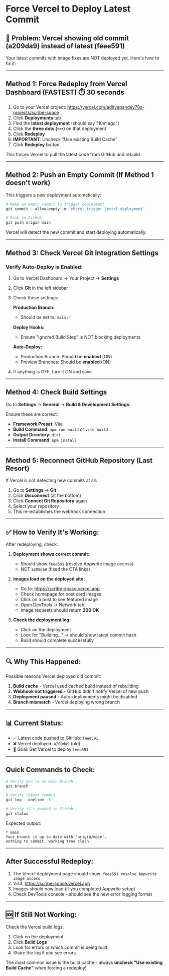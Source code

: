 # Force Vercel to Deploy Latest Commit

## 🚨 Problem: Vercel showing old commit (a209da9) instead of latest (feee591)

Your latest commits with image fixes are NOT deployed yet. Here's how to fix it:

---

## Method 1: Force Redeploy from Vercel Dashboard (FASTEST) ⏱️ 30 seconds

1. Go to your Vercel project: https://vercel.com/adityapandey78s-projects/scribe-space
2. Click **Deployments** tab
3. Find the **latest deployment** (should say "10m ago")
4. Click the **three dots (•••)** on that deployment
5. Click **Redeploy**
6. **IMPORTANT**: Uncheck "Use existing Build Cache" 
7. Click **Redeploy** button

This forces Vercel to pull the latest code from GitHub and rebuild.

---

## Method 2: Push an Empty Commit (If Method 1 doesn't work)

This triggers a new deployment automatically:

```powershell
# Make an empty commit to trigger deployment
git commit --allow-empty -m "chore: trigger Vercel deployment"

# Push to GitHub
git push origin main
```

Vercel will detect the new commit and start deploying automatically.

---

## Method 3: Check Vercel Git Integration Settings

### Verify Auto-Deploy is Enabled:

1. Go to Vercel Dashboard → Your Project → **Settings**
2. Click **Git** in the left sidebar
3. Check these settings:

   **Production Branch:**
   - Should be set to: `main` ✅
   
   **Deploy Hooks:**
   - Ensure "Ignored Build Step" is NOT blocking deployments
   
   **Auto-Deploy:**
   - Production Branch: Should be **enabled** (ON)
   - Preview Branches: Should be **enabled** (ON)

4. If anything is OFF, turn it ON and save

---

## Method 4: Check Build Settings

Go to **Settings** → **General** → **Build & Development Settings**:

Ensure these are correct:
- **Framework Preset**: Vite
- **Build Command**: `npm run build` or `vite build`
- **Output Directory**: `dist`
- **Install Command**: `npm install`

---

## Method 5: Reconnect GitHub Repository (Last Resort)

If Vercel is not detecting new commits at all:

1. Go to **Settings** → **Git**
2. Click **Disconnect** (at the bottom)
3. Click **Connect Git Repository** again
4. Select your repository
5. This re-establishes the webhook connection

---

## ✅ How to Verify It's Working:

After redeploying, check:

1. **Deployment shows correct commit:**
   - Should show `feee591` (resolve Appwrite image access)
   - NOT `a209da9` (fixed the CTA links)

2. **Images load on the deployed site:**
   - Go to: https://scribe-space.vercel.app
   - Check homepage for post card images
   - Click on a post to see featured image
   - Open DevTools → Network tab
   - Image requests should return **200 OK**

3. **Check the deployment log:**
   - Click on the deployment
   - Look for "Building..." → should show latest commit hash
   - Build should complete successfully

---

## 🔍 Why This Happened:

Possible reasons Vercel deployed old commit:
1. **Build cache** - Vercel used cached build instead of rebuilding
2. **Webhook not triggered** - GitHub didn't notify Vercel of new push
3. **Deployment paused** - Auto-deployments might be disabled
4. **Branch mismatch** - Vercel deploying wrong branch

---

## 📊 Current Status:

- ✅ Latest code pushed to GitHub: `feee591`
- ❌ Vercel deployed: `a209da9` (old)
- 🎯 Goal: Get Vercel to deploy `feee591`

---

## Quick Commands to Check:

```powershell
# Verify you're on main branch
git branch

# Verify latest commit
git log --oneline -5

# Verify it's pushed to GitHub
git status
```

Expected output:
```
* main
Your branch is up to date with 'origin/main'.
nothing to commit, working tree clean
```

---

## After Successful Redeploy:

1. The Vercel deployment page should show: `feee591 resolve Appwrite image access`
2. Visit: https://scribe-space.vercel.app
3. Images should now load (if you completed Appwrite setup)
4. Check DevTools console - should see the new error logging format

---

## 🆘 If Still Not Working:

Check the Vercel build logs:
1. Click on the deployment
2. Click **Build Logs**
3. Look for errors or which commit is being built
4. Share the log if you see errors

The most common issue is the build cache - always **uncheck "Use existing Build Cache"** when forcing a redeploy!
